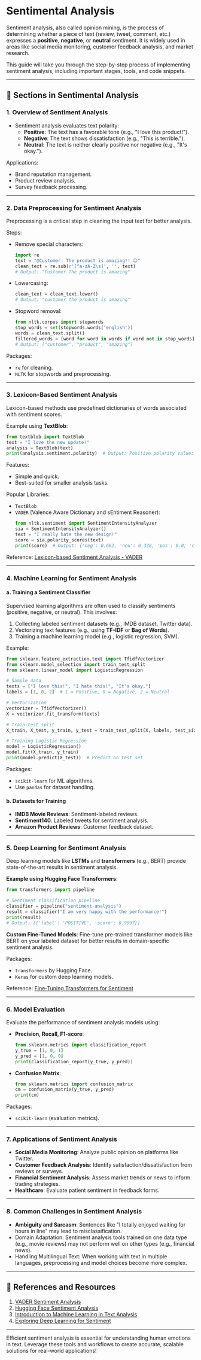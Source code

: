 # Sentimental Analysis

Sentiment analysis, also called opinion mining, is the process of determining whether a piece of text (review, tweet, comment, etc.) expresses a **positive**, **negative**, or **neutral** sentiment. It is widely used in areas like social media monitoring, customer feedback analysis, and market research.

This guide will take you through the step-by-step process of implementing sentiment analysis, including important stages, tools, and code snippets.

---

## 📄 **Sections in Sentimental Analysis**

### 1. **Overview of Sentiment Analysis**
- Sentiment analysis evaluates text polarity:
  - **Positive**: The text has a favorable tone (e.g., "I love this product!").
  - **Negative**: The text shows dissatisfaction (e.g., "This is terrible.").
  - **Neutral**: The text is neither clearly positive nor negative (e.g., "It's okay.").

Applications:
- Brand reputation management.
- Product review analysis.
- Survey feedback processing.

---

### 2. **Data Preprocessing for Sentiment Analysis**
Preprocessing is a critical step in cleaning the input text for better analysis.

Steps:
- Remove special characters:
  ```python
  import re
  text = "@Customer: The product is amazing!! 😊"
  clean_text = re.sub(r'[^a-zA-Z\s]', '', text)
  # Output: "Customer The product is amazing"
  ```
- Lowercasing:
  ```python
  clean_text = clean_text.lower()
  # Output: "customer the product is amazing"
  ```
- Stopword removal:
  ```python
  from nltk.corpus import stopwords
  stop_words = set(stopwords.words('english'))
  words = clean_text.split()
  filtered_words = [word for word in words if word not in stop_words]
  # Output: ["customer", "product", "amazing"]
  ```

Packages:
- `re` for cleaning.
- `NLTK` for stopwords and preprocessing.

---

### 3. **Lexicon-Based Sentiment Analysis**
Lexicon-based methods use predefined dictionaries of words associated with sentiment scores.

Example using **TextBlob**:
```python
from textblob import TextBlob
text = "I love the new update!"
analysis = TextBlob(text)
print(analysis.sentiment.polarity)  # Output: Positive polarity value: 0.5
```

Features:
- Simple and quick.
- Best-suited for smaller analysis tasks.

Popular Libraries:
- `TextBlob`
- `VADER` (Valence Aware Dictionary and sEntiment Reasoner):
  ```python
  from nltk.sentiment import SentimentIntensityAnalyzer
  sia = SentimentIntensityAnalyzer()
  text = "I really hate the new design!"
  score = sia.polarity_scores(text)
  print(score)  # Output: {'neg': 0.662, 'neu': 0.338, 'pos': 0.0, 'compound': -0.7269}
  ```

Reference: [Lexicon-based Sentiment Analysis - VADER](https://placeholder_link.com)

---

### 4. **Machine Learning for Sentiment Analysis**

#### a. **Training a Sentiment Classifier**
Supervised learning algorithms are often used to classify sentiments (positive, negative, or neutral). This involves:
1. Collecting labeled sentiment datasets (e.g., IMDB dataset, Twitter data).
2. Vectorizing text features (e.g., using **TF-IDF** or **Bag of Words**).
3. Training a machine learning model (e.g., logistic regression, SVM).

Example:
```python
from sklearn.feature_extraction.text import TfidfVectorizer
from sklearn.model_selection import train_test_split
from sklearn.linear_model import LogisticRegression

# Sample data
texts = ["I love this!", "I hate this!", "It's okay."]
labels = [1, 0, 2]  # 1 = Positive, 0 = Negative, 2 = Neutral

# Vectorization
vectorizer = TfidfVectorizer()
X = vectorizer.fit_transform(texts)

# Train-test split
X_train, X_test, y_train, y_test = train_test_split(X, labels, test_size=0.2)

# Training Logistic Regression
model = LogisticRegression()
model.fit(X_train, y_train)
print(model.predict(X_test))  # Predict on test set
```

Packages:
- `scikit-learn` for ML algorithms.
- Use `pandas` for dataset handling.

#### b. **Datasets for Training**
- **IMDB Movie Reviews**: Sentiment-labeled reviews.
- **Sentiment140**: Labeled tweets for sentiment analysis.
- **Amazon Product Reviews**: Customer feedback dataset.

---

### 5. **Deep Learning for Sentiment Analysis**

Deep learning models like **LSTMs** and **transformers** (e.g., BERT) provide state-of-the-art results in sentiment analysis.

**Example using Hugging Face Transformers**:
```python
from transformers import pipeline

# Sentiment classification pipeline
classifier = pipeline("sentiment-analysis")
result = classifier("I am very happy with the performance!")
print(result)
# Output: [{'label': 'POSITIVE', 'score': 0.9997}]
```

**Custom Fine-Tuned Models**:
Fine-tune pre-trained transformer models like BERT on your labeled dataset for better results in domain-specific sentiment analysis.

Packages:
- `transformers` by Hugging Face.
- `Keras` for custom deep learning models.

Reference: [Fine-Tuning Transformers for Sentiment](https://placeholder_link.com)

---

### 6. **Model Evaluation**
Evaluate the performance of sentiment analysis models using:
- **Precision, Recall, F1-score**:
  ```python
  from sklearn.metrics import classification_report
  y_true = [1, 0, 1]
  y_pred = [1, 0, 0]
  print(classification_report(y_true, y_pred))
  ```
- **Confusion Matrix**:
  ```python
  from sklearn.metrics import confusion_matrix
  cm = confusion_matrix(y_true, y_pred)
  print(cm)
  ```

Packages:
- `scikit-learn` (evaluation metrics).

---

### 7. **Applications of Sentiment Analysis**
- **Social Media Monitoring**: Analyze public opinion on platforms like Twitter.
- **Customer Feedback Analysis**: Identify satisfaction/dissatisfaction from reviews or surveys.
- **Financial Sentiment Analysis**: Assess market trends or news to inform trading strategies.
- **Healthcare**: Evaluate patient sentiment in feedback forms.

---

### 8. **Common Challenges in Sentiment Analysis**
- **Ambiguity and Sarcasm**:
  Sentences like "I totally enjoyed waiting for hours in line" may lead to misclassification.
- Domain Adaptation:
  Sentiment analysis tools trained on one data type (e.g., movie reviews) may not perform well on other types (e.g., financial news).
- Handling Multilingual Text:
  When working with text in multiple languages, preprocessing and model choices become more complex.

---

## 🔗 **References and Resources**
1. [VADER Sentiment Analysis](https://placeholder_link.com)  
2. [Hugging Face Sentiment Analysis](https://huggingface.co/models?pipeline_tag=sentiment-analysis)  
3. [Introduction to Machine Learning in Text Analysis](https://placeholder_link.com)  
4. [Exploring Deep Learning for Sentiment](https://placeholder_link.com)  

---

Efficient sentiment analysis is essential for understanding human emotions in text. Leverage these tools and workflows to create accurate, scalable solutions for real-world applications!